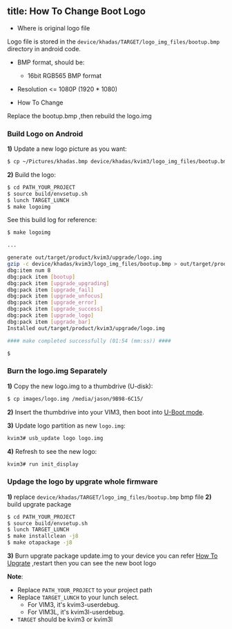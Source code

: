 title: How To Change Boot Logo
---

* Where is original logo file

Logo file is stored in the `device/khadas/TARGET/logo_img_files/bootup.bmp` directory in android code.



* BMP format, should be:
  * 16bit RGB565 BMP format
* Resolution <= 1080P (1920 * 1080)


* How To Change

Replace the bootup.bmp ,then rebuild the logo.img

### Build Logo on Android
**1)** Update a new logo picture as you want:
```sh
$ cp ~/Pictures/khadas.bmp device/khadas/kvim3/logo_img_files/bootup.bmp
```

**2)** Build the logo:
```sh
$ cd PATH_YOUR_PROJECT
$ source build/envsetup.sh
$ lunch TARGET_LUNCH
$ make logoimg

```

See this build log for reference:
```sh
$ make logoimg

...

generate out/target/product/kvim3/upgrade/logo.img
gzip -c device/khadas/kvim3/logo_img_files/bootup.bmp > out/target/product/kvim3/upgrade/logo/bootup.bmp
dbg:item num 8
dbg:pack item [bootup]
dbg:pack item [upgrade_upgrading]
dbg:pack item [upgrade_fail]
dbg:pack item [upgrade_unfocus]
dbg:pack item [upgrade_error]
dbg:pack item [upgrade_success]
dbg:pack item [upgrade_logo]
dbg:pack item [upgrade_bar]
Installed out/target/product/kvim3/upgrade/logo.img

#### make completed successfully (01:54 (mm:ss)) ####

$
```

### Burn the logo.img Separately

**1)** Copy the new logo.img to a thumbdrive (U-disk):
```sh
$ cp images/logo.img /media/jason/9B98-6C15/
```

**2)** Insert the thumbdrive into your VIM3, then boot into [U-Boot mode](/vim1/SetupSerialTool.html).

**3)** Update logo partition as new `logo.img`:
```sh
kvim3# usb_update logo logo.img
```

**4)** Refresh to see the new logo:
```sh
kvim3# run init_display
```
### Updage the logo by upgrate whole firmware
**1)** replace `device/khadas/TARGET/logo_img_files/bootup.bmp` bmp file 
**2)** build upgrate package 
```sh
$ cd PATH_YOUR_PROJECT
$ source build/envsetup.sh
$ lunch TARGET_LUNCH
$ make installclean -j8
$ make otapackage -j8
```
**3)** Burn upgrate package update.img to your device you can refer [How To Upgrate](/vim1/UpgradeViaUSBCable.html) ,restart then you can see the new boot logo 
 

**Note**:
* Replace `PATH_YOUR_PROJECT` to your project path
* Replace `TARGET_LUNCH` to your lunch select.
  * For VIM3, it's kvim3-userdebug.
  * For VIM3L, it's kvim3l-userdebug.
* `TARGET` should be kvim3 or kvim3l

